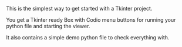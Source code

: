 This is the simplest way to get started with a Tkinter project. 

You get a Tkinter ready Box with Codio menu buttons for running your python file and starting the viewer.

It also contains a simple demo python file to check everything with.
